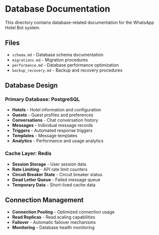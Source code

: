 # Database Documentation

This directory contains database-related documentation for the WhatsApp Hotel Bot system.

## Files

- `schema.md` - Database schema documentation
- `migrations.md` - Migration procedures
- `performance.md` - Database performance optimization
- `backup_recovery.md` - Backup and recovery procedures

## Database Design

### Primary Database: PostgreSQL

- **Hotels** - Hotel information and configuration
- **Guests** - Guest profiles and preferences
- **Conversations** - Chat conversation history
- **Messages** - Individual message records
- **Triggers** - Automated response triggers
- **Templates** - Message templates
- **Analytics** - Performance and usage analytics

### Cache Layer: Redis

- **Session Storage** - User session data
- **Rate Limiting** - API rate limit counters
- **Circuit Breaker State** - Circuit breaker status
- **Dead Letter Queue** - Failed message queue
- **Temporary Data** - Short-lived cache data

## Connection Management

- **Connection Pooling** - Optimized connection usage
- **Read Replicas** - Read scaling capabilities
- **Failover** - Automatic failover mechanisms
- **Monitoring** - Database health monitoring
